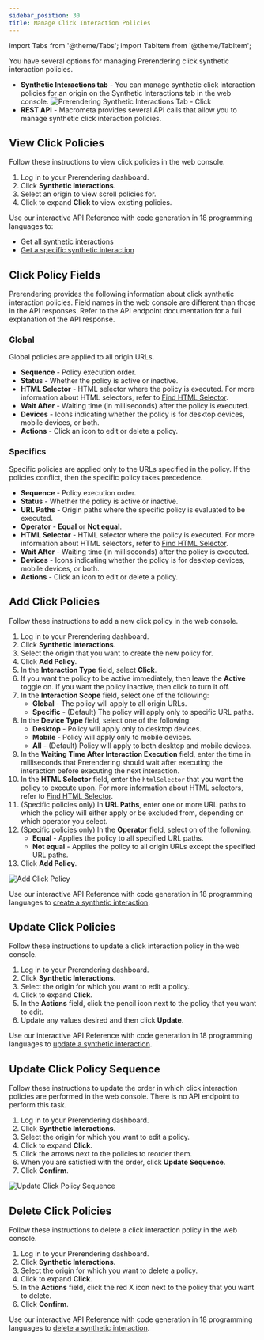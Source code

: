 ```yaml
---
sidebar_position: 30
title: Manage Click Interaction Policies
---
```

import Tabs from '@theme/Tabs';
import TabItem from '@theme/TabItem';

You have several options for managing Prerendering click synthetic interaction policies.

- **Synthetic Interactions tab** - You can manage synthetic click interaction policies for an origin on the Synthetic Interactions tab in the web console.
  ![Prerendering Synthetic Interactions Tab - Click](/img/prerendering/synthetic-interactions-click.png)
- **REST API** - Macrometa provides several API calls that allow you to manage synthetic click interaction policies.

## View Click Policies

<Tabs groupId="operating-systems">
<TabItem value="console" label="Web Console">

Follow these instructions to view click policies in the web console.

1. Log in to your Prerendering dashboard.
2. Click **Synthetic Interactions**.
3. Select an origin to view scroll policies for.
4. Click to expand **Click** to view existing policies.

</TabItem>
<TabItem value="api" label="REST API">

Use our interactive API Reference with code generation in 18 programming languages to:

- [Get all synthetic interactions](https://www.macrometa.com/docs/apiPrerendering#/paths/api-prerender-v1-origins-origin--interactions/get)
- [Get a specific synthetic interaction](https://www.macrometa.com/docs/apiPrerendering#/paths/api-prerender-v1-origins-origin--interactions--type/get)

</TabItem>
</Tabs>

## Click Policy Fields

Prerendering provides the following information about click synthetic interaction policies. Field names in the web console are different than those in the API responses. Refer to the API endpoint documentation for a full explanation of the API response.

### Global

Global policies are applied to all origin URLs.

- **Sequence** - Policy execution order.
- **Status** - Whether the policy is active or inactive.
- **HTML Selector** - HTML selector where the policy is executed. For more information about HTML selectors, refer to [Find HTML Selector](find-htmlselector.md).
- **Wait After** - Waiting time (in milliseconds) after the policy is executed.
- **Devices** - Icons indicating whether the policy is for desktop devices, mobile devices, or both.
- **Actions** - Click an icon to edit or delete a policy.

### Specifics

Specific policies are applied only to the URLs specified in the policy. If the policies conflict, then the specific policy takes precedence.

- **Sequence** - Policy execution order.
- **Status** - Whether the policy is active or inactive.
- **URL Paths** - Origin paths where the specific policy is evaluated to be executed.
- **Operator** - **Equal** or **Not equal**.
- **HTML Selector** - HTML selector where the policy is executed. For more information about HTML selectors, refer to [Find HTML Selector](find-htmlselector.md).
- **Wait After** - Waiting time (in milliseconds) after the policy is executed.
- **Devices** - Icons indicating whether the policy is for desktop devices, mobile devices, or both.
- **Actions** - Click an icon to edit or delete a policy.

## Add Click Policies

<Tabs groupId="operating-systems3">
<TabItem value="console" label="Web Console">

Follow these instructions to add a new click policy in the web console.

1. Log in to your Prerendering dashboard.
2. Click **Synthetic Interactions**.
3. Select the origin that you want to create the new policy for.
4. Click **Add Policy**.
5. In the **Interaction Type** field, select **Click**.
6. If you want the policy to be active immediately, then leave the **Active** toggle on. If you want the policy inactive, then click to turn it off.
7. In the **Interaction Scope** field, select one of the following:
   - **Global** - The policy will apply to all origin URLs.
   - **Specific** - (Default) The policy will apply only to specific URL paths.
8. In the **Device Type** field, select one of the following:
   - **Desktop** - Policy will apply only to desktop devices.
   - **Mobile** - Policy will apply only to mobile devices.
   - **All** - (Default) Policy will apply to both desktop and mobile devices.
9. In the **Waiting Time After Interaction Execution** field, enter the time in milliseconds that Prerendering should wait after executing the interaction before executing the next interaction.
10. In the **HTML Selector** field, enter the `htmlSelector` that you want the policy to execute upon.  For more information about HTML selectors, refer to [Find HTML Selector](find-htmlselector.md).
11. (Specific policies only) In **URL Paths**, enter one or more URL paths to which the policy will either apply or be excluded from, depending on which operator you select.
12. (Specific policies only) In the **Operator** field, select on of the following:
    - **Equal** - Applies the policy to all specified URL paths.
    - **Not equal** - Applies the policy to all origin URLs except the specified URL paths.
13. Click **Add Policy**.

![Add Click Policy](/img/prerendering/add-click-policy.png)

</TabItem>
<TabItem value="api" label="REST API">

Use our interactive API Reference with code generation in 18 programming languages to [create a synthetic interaction](https://www.macrometa.com/docs/apiPrerendering#/paths/api-prerender-v1-origins-origin--interactions--type/post).

</TabItem>
</Tabs>

## Update Click Policies

<Tabs groupId="operating-systems4">
<TabItem value="console" label="Web Console">

Follow these instructions to update a click interaction policy in the web console.

1. Log in to your Prerendering dashboard.
2. Click **Synthetic Interactions**.
3. Select the origin for which you want to edit a policy.
4. Click to expand **Click**.
5. In the **Actions** field, click the pencil icon next to the policy that you want to edit.
6. Update any values desired and then click **Update**.

</TabItem>
<TabItem value="api" label="REST API">

Use our interactive API Reference with code generation in 18 programming languages to [update a synthetic interaction](https://www.macrometa.com/docs/apiPrerendering#/paths/api-prerender-v1-origins-origin--interactions--type/patch).

</TabItem>
</Tabs>

## Update Click Policy Sequence

Follow these instructions to update the order in which click interaction policies are performed in the web console. There is no API endpoint to perform this task.

1. Log in to your Prerendering dashboard.
2. Click **Synthetic Interactions**.
3. Select the origin for which you want to edit a policy.
4. Click to expand **Click**.
5. Click the arrows next to the policies to reorder them.
6. When you are satisfied with the order, click **Update Sequence**.
7. Click **Confirm**.

![Update Click Policy Sequence](/img/prerendering/update-click-policy-sequence.png)

## Delete Click Policies

<Tabs groupId="operating-systems5">
<TabItem value="console" label="Web Console">

Follow these instructions to delete a click interaction policy in the web console.

1. Log in to your Prerendering dashboard.
2. Click **Synthetic Interactions**.
3. Select the origin for which you want to delete a policy.
4. Click to expand **Click**.
5. In the **Actions** field, click the red X icon next to the policy that you want to delete.
6. Click **Confirm**.

</TabItem>
<TabItem value="api" label="REST API">

Use our interactive API Reference with code generation in 18 programming languages to [delete a synthetic interaction](https://www.macrometa.com/docs/apiPrerendering#/paths/api-prerender-v1-origins-origin--interactions--type/delete).

</TabItem>
</Tabs>
